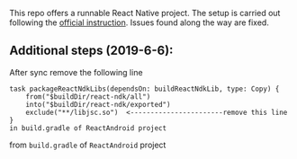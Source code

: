 This repo offers a runnable React Native project. The setup is carried out following the [official instruction](https://github.com/facebook/react-native/wiki/Building-from-source). Issues found along the way are fixed.

## Additional steps (2019-6-6):
After sync remove the following line 

```
task packageReactNdkLibs(dependsOn: buildReactNdkLib, type: Copy) {
    from("$buildDir/react-ndk/all")
    into("$buildDir/react-ndk/exported")
    exclude("**/libjsc.so")  <-----------------------remove this line
}
in build.gradle of ReactAndroid project
```

from `build.gradle` of `ReactAndroid` project

